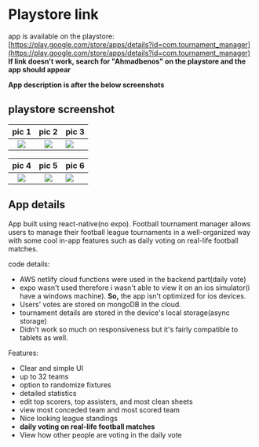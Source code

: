 # Playstore link
app is available on the playstore: [https://play.google.com/store/apps/details?id=com.tournament_manager](https://play.google.com/store/apps/details?id=com.tournament_manager)
**If link doesn't work, search for "Ahmadbenos" on the playstore and the app should appear**

**App description is after the below screenshots**
## playstore screenshot
 pic 1           |  pic 2          |  pic 3
:-------------------------:|:-------------------------:|:---------------------------
![](https://play-lh.googleusercontent.com/VJat_fwGwSFohAHo6Ph12i1-RM5DWc_xMb_JLYyfsG8Q9-RiSwpRY66ThIIkBCjUllI=w1400-h400-rw)  |  ![](https://play-lh.googleusercontent.com/7IEoekbKhZ_sSkBZbjBlyxr-tXzZQmSWsYyXuLx7VwUoE-EIs-sB3To5y1Qn-d1zBsU=w1400-h400-rw)  |  ![](https://play-lh.googleusercontent.com/vEKHThLGC7wqB10C7xbRxoOZ4IiqRY9jo2mjP7qO6S9EOjo3PgtMOZ0vFb94OuAQMlc=w1400-h400-rw)

 pic 4           |  pic 5          |  pic 6
:-------------------------:|:-------------------------:|:---------------------------
![](https://play-lh.googleusercontent.com/OKAGZdw6-dWJiLu6YsccJJvE8geGZQ12_KlU18yyrOOOm7q9v0muh_pHiD-V4iNJaqk=w1400-h400-rw)  |  ![](https://play-lh.googleusercontent.com/ff94KwraGpJqdJvjf_7y1GTpxBOZtJPLoN_0kbKwL_MzAEXGV8jU7NlOmFcwDOuyNAs=w1400-h400-rw)  |  ![](https://play-lh.googleusercontent.com/Go0KvgYuNSa5NjqsVs23G6qQXtlrMJXJI9frj1z0vuKUbx9faf9U_Ie13nD7rcbw3oU=w1400-h400-rw)

## App details
App built using react-native(no expo).
Football tournament manager allows users to manage their football league tournaments in a well-organized way with some cool in-app features such as daily voting on real-life football matches.

code details:
 - AWS netlify cloud functions were used in the backend part(daily vote)
 - expo wasn't used therefore i wasn't able to view it on an ios simulator(i have a windows machine). **So,** the app isn't optimized for ios devices.
 - Users' votes are stored on mongoDB in the cloud.
 -  tournament details are stored in the device's local storage(async storage)
 - Didn't work so much on responsiveness but it's fairly compatible to tablets as well.

Features:
 - Clear and simple UI
 - up to 32 teams
 - option to randomize fixtures
 - detailed statistics
 - edit top scorers, top assisters, and most clean sheets
 - view most conceded team and most scored team
 - Nice looking league standings
 - **daily voting on real-life football matches**
 - View how other people are voting in the daily vote
